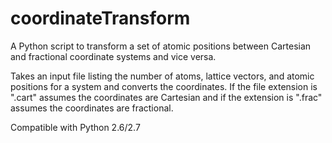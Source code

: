coordinateTransform
===================

A Python script to transform a set of atomic positions between Cartesian and fractional coordinate systems and vice versa.

Takes an input file listing the number of atoms, lattice vectors, and atomic positions for a system and converts the coordinates. If the file extension is ".cart" assumes the coordinates are Cartesian and if the extension is ".frac" assumes the coordinates are fractional. 

Compatible with Python 2.6/2.7
